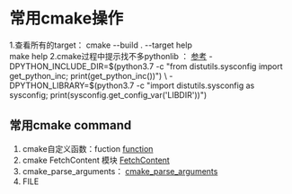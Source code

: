# 常用cmake操作
  1.查看所有的target：  cmake --build . --target help  
                    make help
  2.cmake过程中提示找不多pythonlib ：
    [参考](https://stackoverflow.com/questions/24174394/cmake-is-not-able-to-find-python-libraries)
    -DPYTHON_INCLUDE_DIR=$(python3.7 -c "from distutils.sysconfig import get_python_inc; print(get_python_inc())")  \
    -DPYTHON_LIBRARY=$(python3.7 -c "import distutils.sysconfig as sysconfig; print(sysconfig.get_config_var('LIBDIR'))")
## 常用cmake command
  1. cmake自定义函数：fuction [function](https://cmake.org/cmake/help/v3.10/command/function.html?highlight=function)
  2. cmake FetchContent 模块  [FetchContent](https://cmake.org/cmake/help/v3.16/module/FetchContent.html)
  3. cmake_parse_arguments： [cmake_parse_arguments](https://cmake.org/cmake/help/v3.10/command/cmake_parse_arguments.html?highlight=cmake_parse_arguments)
  4. FILE
    

